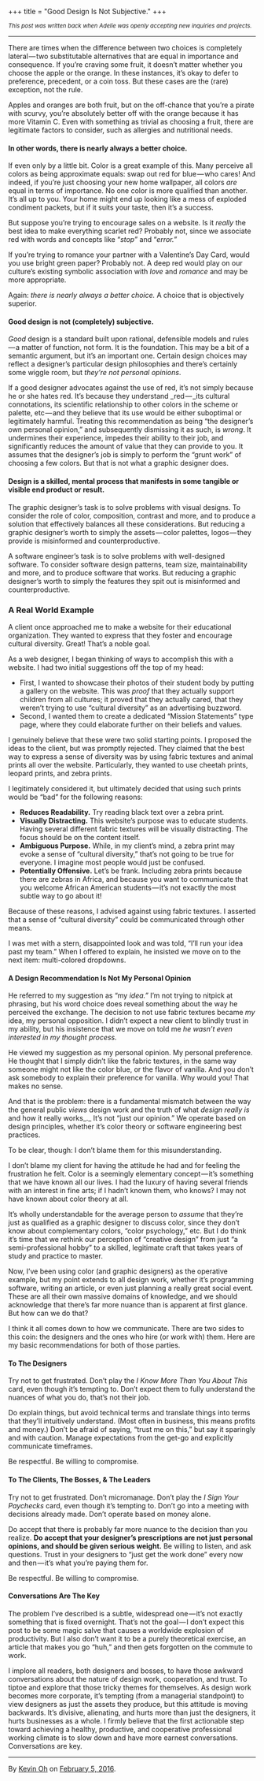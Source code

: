 +++
title = "Good Design Is Not Subjective."
+++

<small>*This post was written back when Adelie was openly accepting new inquiries and projects.*</small>

---
There are times when the difference between two choices is completely lateral — two substitutable alternatives that are equal in importance and consequence. If you’re craving some fruit, it doesn’t matter whether you choose the apple or the orange. In these instances, it’s okay to defer to preference, precedent, or a coin toss. But these cases are the (rare) exception, not the rule.

Apples and oranges are both fruit, but on the off-chance that you’re a pirate with scurvy, you’re absolutely better off with the orange because it has more Vitamin C. Even with something as trivial as choosing a fruit, there are legitimate factors to consider, such as allergies and nutritional needs.

#### In other words, there is nearly always a better choice.

If even only by a little bit. Color is a great example of this. Many perceive all colors as being approximate equals: swap out red for blue — who cares! And indeed, if you’re just choosing your new home wallpaper, all colors _are_ equal in terms of importance. No one color is more qualified than another. It’s all up to you. Your home might end up looking like a mess of exploded condiment packets, but if it suits your taste, then it’s a success.

But suppose you’re trying to encourage sales on a website. Is it _really_ the best idea to make everything scarlet red? Probably not, since we associate red with words and concepts like “_stop”_ and “_error.”_

If you’re trying to romance your partner with a Valentine’s Day Card, would you use bright green paper? Probably not. A deep red would play on our culture’s existing symbolic association with _love_ and _romance_ and may be more appropriate.

Again: _there is nearly always a better choice._ A choice that is objectively superior.

#### Good design is not (completely) subjective.

_Good_ design is a standard built upon rational, defensible models and rules — a matter of function, not form. It is the foundation. This may be a bit of a semantic argument, but it’s an important one. Certain design choices may reflect a designer’s particular design philosophies and there’s certainly some wiggle room, but _they’re not personal opinions_.

If a good designer advocates against the use of red, it’s not simply because he or she hates red. It’s because they understand _red — _its cultural connotations, its scientific relationship to other colors in the scheme or palette, etc — and they believe that its use would be either suboptimal or legitimately harmful. Treating this recommendation as being “the designer’s own personal opinion,” and subsequently dismissing it as such, is _wrong_. It undermines their experience, impedes their ability to their job, and significantly reduces the amount of value that they can provide to you. It assumes that the designer’s job is simply to perform the “grunt work” of choosing a few colors. But that is not what a graphic designer does.

#### Design is a skilled, mental process that manifests in some tangible or visible end product or result.

The graphic designer’s task is to solve problems with visual designs. To consider the role of color, composition, contrast and more, and to produce a solution that effectively balances all these considerations. But reducing a graphic designer’s worth to simply the assets — color palettes, logos — they provide is misinformed and counterproductive.

A software engineer’s task is to solve problems with well-designed software. To consider software design patterns, team size, maintainability and more, and to produce software that works. But reducing a graphic designer’s worth to simply the features they spit out is misinformed and counterproductive.

### A Real World Example

A client once approached me to make a website for their educational organization. They wanted to express that they foster and encourage cultural diversity. Great! That’s a noble goal.

As a web designer, I began thinking of ways to accomplish this with a website. I had two initial suggestions off the top of my head:

*   First, I wanted to showcase their photos of their student body by putting a gallery on the website. This was _proof_ that they actually support children from all cultures; it proved that they actually cared, that they weren’t trying to use “cultural diversity” as an advertising buzzword.
*   Second, I wanted them to create a dedicated “Mission Statements” type page, where they could elaborate further on their beliefs and values.

I genuinely believe that these were two solid starting points. I proposed the ideas to the client, but was promptly rejected. They claimed that the best way to express a sense of diversity was by using fabric textures and animal prints all over the website. Particularly, they wanted to use cheetah prints, leopard prints, and zebra prints.

I legitimately considered it, but ultimately decided that using such prints would be “bad” for the following reasons:

*   **Reduces Readability.** Try reading black text over a zebra print.
*   **Visually Distracting.** This website’s purpose was to educate students. Having several different fabric textures will be visually distracting. The focus should be on the content itself.
*   **Ambiguous Purpose.** While, in my client’s mind, a zebra print may evoke a sense of “cultural diversity,” that’s not going to be true for everyone. I imagine most people would just be confused.
*   **Potentially Offensive.** Let’s be frank. Including zebra prints because there are zebras in Africa, and because you want to communicate that you welcome African American students — it’s not exactly the most subtle way to go about it!

Because of these reasons, I advised against using fabric textures. I asserted that a sense of “cultural diversity” could be communicated through other means.

I was met with a stern, disappointed look and was told, “I’ll run your idea past my team.” When I offered to explain, he insisted we move on to the next item: multi-colored dropdowns.

#### A Design Recommendation Is Not My Personal Opinion

He referred to my suggestion as “my _idea.”_ I’m not trying to nitpick at phrasing, but his word choice does reveal something about the way he perceived the exchange. The decision to not use fabric textures became _my_ idea, my personal opposition. I didn’t expect a new client to blindly trust in my ability, but his insistence that we move on told me _he wasn’t even interested in my thought process._

He viewed my suggestion as my personal opinion. My personal preference. He thought that I simply didn’t like the fabric textures, in the same way someone might not like the color blue, or the flavor of vanilla. And you don’t ask somebody to explain their preference for vanilla. Why would you! That makes no sense.

And that is the problem: there is a fundamental mismatch between the way the general public _views_ design work and the truth of what _design really is_ and how it really works_._ It’s not “just our opinion.” We operate based on design principles, whether it’s color theory or software engineering best practices.

To be clear, though: I don’t blame them for this misunderstanding.

I don’t blame my client for having the attitude he had and for feeling the frustration he felt. Color is a seemingly elementary concept — it’s something that we have known all our lives. I had the luxury of having several friends with an interest in fine arts; if I hadn’t known them, who knows? I may not have known about color theory at all.

It’s wholly understandable for the average person to _assume_ that they’re just as qualified as a graphic designer to discuss color, since they don’t know about complementary colors, “color psychology,” etc. But I do think it’s time that we rethink our perception of “creative design” from just “a semi-professional hobby” to a skilled, legitimate craft that takes years of study and practice to master.

Now, I’ve been using color (and graphic designers) as the operative example, but my point extends to all design work, whether it’s programming software, writing an article, or even just planning a really great social event. These are all their own massive domains of knowledge, and we should acknowledge that there’s far more nuance than is apparent at first glance. But how can we do that?

I think it all comes down to how we communicate. There are two sides to this coin: the designers and the ones who hire (or work with) them. Here are my basic recommendations for both of those parties.

#### To The Designers

Try not to get frustrated. Don’t play the _I Know More Than You About This_ card, even though it’s tempting to. Don’t expect them to fully understand the nuances of what you do, that’s not their job.

Do explain things, but avoid technical terms and translate things into terms that they’ll intuitively understand. (Most often in business, this means profits and money.) Don’t be afraid of saying, “trust me on this,” but say it sparingly and with caution. Manage expectations from the get-go and explicitly communicate timeframes.

Be respectful. Be willing to compromise.

#### To The Clients, The Bosses, & The Leaders

Try not to get frustrated. Don’t micromanage. Don’t play the _I Sign Your Paychecks_ card, even though it’s tempting to. Don’t go into a meeting with decisions already made. Don’t operate based on money alone.

Do accept that there is probably far more nuance to the decision than you realize. **Do accept that your designer’s prescriptions are not just personal opinions, and should be given serious weight.** Be willing to listen, and ask questions. Trust in your designers to “just get the work done” every now and then — it’s what you’re paying them for.

Be respectful. Be willing to compromise.

#### Conversations Are The Key

The problem I’ve described is a subtle, widespread one — it’s not exactly something that is fixed overnight. That’s not the goal — I don’t expect this post to be some magic salve that causes a worldwide explosion of productivity. But I also don’t want it to be a purely theoretical exercise, an article that makes you go “huh,” and then gets forgotten on the commute to work.

I implore all readers, both designers and bosses, to have those awkward conversations about the nature of design work, cooperation, and trust. To tiptoe and explore that those tricky themes for themselves. As design work becomes more corporate, it’s tempting (from a managerial standpoint) to view designers as just the assets they produce, but this attitude is moving backwards. It’s divisive, alienating, and hurts more than just the designers, it hurts businesses as a whole. I firmly believe that the first actionable step toward achieving a healthy, productive, and cooperative professional working climate is to slow down and have more earnest conversations. Conversations are key.

---

By [Kevin Oh](https://medium.com/@aflashyrhetoric) on [<time class="dt-published" datetime="2016-02-05T16:18:28.792Z">February 5, 2016</time>](https://medium.com/p/7591f75d79dc).
